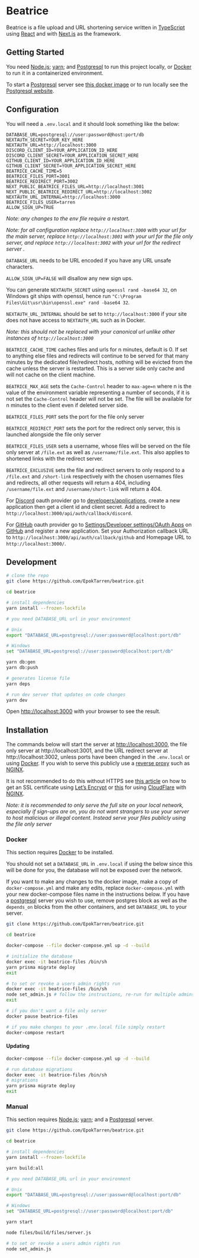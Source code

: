 # Beatrice

[typescript]: https://www.typescriptlang.org/
[next.js]: https://nextjs.org/
[react]: https://reactjs.org/

Beatrice is a file upload and URL shortening service written in [TypeScript] using [React] and with [Next.js] as the framework.

## Getting Started

[docker]: https://www.docker.com/get-started/
[node.js]: https://nodejs.org/
[yarn]: https://yarnpkg.com/getting-started/install
[postgresql]: https://www.postgresql.org/
[pgimg]: https://hub.docker.com/_/postgres

You need [Node.js]; [yarn]; and [Postgresql] to run this project locally, or [Docker] to run it in a containerized environment.

To start a [Postgresql] server see [this docker image][pgimg] or to run locally see the [Postgresql website][postgresql].

## Configuration

You will need a `.env.local` and it should look something like the below:

```env
DATABASE_URL=postgresql://user:password@host:port/db
NEXTAUTH_SECRET=YOUR_KEY_HERE
NEXTAUTH_URL=http://localhost:3000
DISCORD_CLIENT_ID=YOUR_APPLICATION_ID_HERE
DISCORD_CLIENT_SECRET=YOUR_APPLICATION_SECRET_HERE
GITHUB_CLIENT_ID=YOUR_APPLICATION_ID_HERE
GITHUB_CLIENT_SECRET=YOUR_APPLICATION_SECRET_HERE
BEATRICE_CACHE_TIME=5
BEATRICE_FILES_PORT=3001
BEATRICE_REDIRECT_PORT=3002
NEXT_PUBLIC_BEATRICE_FILES_URL=http://localhost:3001
NEXT_PUBLIC_BEATRICE_REDIRECT_URL=http://localhost:3002
NEXTAUTH_URL_INTERNAL=http://localhost:3000
BEATRICE_FILES_USER=tarren
ALLOW_SIGN_UP=TRUE
```

_Note: any changes to the env file require a restart._

_Note: for all configuration replace `http://localhost:3000` with your url for the main server, replace `http://localhost:3001` with your url for the file only server, and replace `http://localhost:3002` with your url for the redirect server ._

`DATABASE_URL` needs to be URL encoded if you have any URL unsafe characters.

`ALLOW_SIGN_UP=FALSE` will disallow any new sign ups.

You can generate `NEXTAUTH_SECRET` using `openssl rand -base64 32`,
on Windows git ships with openssl, hence run `"C:\Program Files\Git\usr\bin\openssl.exe" rand -base64 32`.

`NEXTAUTH_URL_INTERNAL` should be set to `http://localhost:3000` if your site does not have access to `NEXTAUTH_URL` such as in Docker.

_Note: this should not be replaced with your canonical url unlike other instances of `http://localhost:3000`_

`BEATRICE_CACHE_TIME` caches files and urls for n minutes, default is 0.
If set to anything else files and redirects will continue to be served for that many minutes by the dedicated file/redirect hosts,
nothing will be evicted from the cache unless the server is restarted.
This is a server side only cache and will not cache on the client machine.

`BEATRICE_MAX_AGE` sets the `Cache-Control` header to `max-age=n` where n is the value of the environment variable representing a number of seconds, if it is not set the `Cache-Control` header will not be set. The file will be available for n minutes to the client even if deleted server side.

`BEATRICE_FILES_PORT` sets the port for the file only server

`BEATRICE_REDIRECT_PORT` sets the port for the redirect only server, this is launched alongside the file only server

`BEATRICE_FILES_USER` sets a username, whose files will be served on the file only server at `/file.ext` as well as `/username/file.ext`.
This also applies to shortened links with the redirect server.

`BEATRICE_EXCLUSIVE` sets the file and redirect servers to only respond to a `/file.ext` and `/short-link` respectively with the chosen usernames files and redirects, all other requests will return a 404, including `/username/file.ext` and `/username/short-link` will return a 404.

[discord]: https://discord.com/
[developers/applications]: https://discord.com/developers/applications

For [Discord] oauth provider go to [developers/applications],
create a new application then get a client id and client secret.
Add a redirect to `http://localhost:3000/api/auth/callback/discord`.

[github]: https://github.com/
[github_oauth]: https://github.com/settings/developers

For [GitHub] oauth provider go to [Settings/Developer settings/OAuth Apps][github_oauth] on [GitHub] and register a new application.
Set your Authorization callback URL to `http://localhost:3000/api/auth/callback/github` and Homepage URL to `http://localhost:3000/`.

## Development

[http://localhost:3000]: http://localhost:3000

```bash
# clone the repo
git clone https://github.com/EpokTarren/beatrice.git

cd beatrice

# install dependencies
yarn install --frozen-lockfile

# you need DATABASE_URL url in your environment

# Unix
export "DATABASE_URL=postgresql://user:password@localhost:port/db"

# Windows
set "DATABASE_URL=postgresql://user:password@localhost:port/db"

yarn db:gen
yarn db:push

# generates license file
yarn deps

# run dev server that updates on code changes
yarn dev
```

Open [http://localhost:3000] with your browser to see the result.

## Installation

[nginx]: https://www.nginx.com/
[reverse proxy]: https://en.wikipedia.org/wiki/Reverse_proxy

The commands below will start the server at [http://localhost:3000], the file only server at http://localhost:3001, and the URL redirect server at http://localhost:3002, unless ports have been changed in the `.env.local` or using [Docker].
If you wish to serve this publicly use a [reverse proxy] such as [NGINX].

[article]: https://www.nginx.com/blog/using-free-ssltls-certificates-from-lets-encrypt-with-nginx/
[let’s encrypt]: https://letsencrypt.org/sv/
[cf nginx]: https://www.digitalocean.com/community/tutorials/how-to-host-a-website-using-cloudflare-and-nginx-on-ubuntu-20-04
[cloudflare]: https://www.cloudflare.com/

It is not recommended to do this without HTTPS see [this article][article] on how to get an SSL certificate using [Let’s Encrypt] or [this][cf nginx] for using [CloudFlare] with [NGINX].

_Note: it is recommended to only serve the full site on your local network, especially if sign-ups are on, you do not want strangers to use your server to host malicious or illegal content._
_Instead serve your files publicly using the file only server_

### Docker

This section requires [Docker] to be installed.

You should not set a `DATABASE_URL` in `.env.local` if using the below since this will be done for you, the database will not be exposed over the network.

If you want to make any changes to the docker image, make a copy of `docker-compose.yml` and make any edits,
replace `docker-compose.yml` with your new docker-compose files name in the instructions below.
If you have a [postgresql] server you wish to use, remove postgres block as well as the `depends_on` blocks from the other containers,
and set `DATABASE_URL` to your server.

```bash
git clone https://github.com/EpokTarren/beatrice.git

cd beatrice

docker-compose --file docker-compose.yml up -d --build

# initialize the database
docker exec -it beatrice-files /bin/sh
yarn prisma migrate deploy
exit

# to set or revoke a users admin rights run
docker exec -it beatrice-files /bin/sh
node set_admin.js # follow the instructions, re-run for multiple admins
exit

# if you don't want a file only server
docker pause beatrice-files

# if you make changes to your .env.local file simply restart
docker-compose restart
```

#### Updating

```bash
docker-compose --file docker-compose.yml up -d --build

# run database migrations
docker exec -it beatrice-files /bin/sh
# migrations
yarn prisma migrate deploy
exit
```

### Manual

This section requires [Node.js]; [yarn]; and a [Postgresql] server.

```bash
git clone https://github.com/EpokTarren/beatrice.git

cd beatrice

# install dependencies
yarn install --frozen-lockfile

yarn build:all

# you need DATABASE_URL url in your environment

# Unix
export "DATABASE_URL=postgresql://user:password@localhost:port/db"

# Windows
set "DATABASE_URL=postgresql://user:password@localhost:port/db"

yarn start

node files/build/files/server.js

# to set or revoke a users admin rights run
node set_admin.js
```
